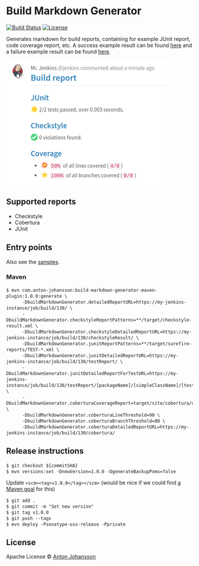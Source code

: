 # Build Markdown Generator

[![Build Status](https://img.shields.io/travis/anton-johansson/build-markdown-generator/master.svg)](https://travis-ci.org/anton-johansson/build-markdown-generator)
[![License](https://img.shields.io/hexpm/l/plug.svg?maxAge=2592000)](https://raw.githubusercontent.com/anton-johansson/build-markdown-generator/master/LICENSE)

Generates markdown for build reports, containing for example JUnit report, code coverage report, etc. A success example result can be found [here](./result-success.md) and a failure example result can be found [here](./result-failure.md).

<img src="screenshot.png">


## Supported reports

  * Checkstyle
  * Cobertura
  * JUnit


## Entry points

Also see the [samples](samples/).

### Maven

```
$ mvn com.anton-johansson:build-markdown-generator-maven-plugin:1.0.0:generate \
      -DbuildMarkdownGenerator.detailedReportURL=https://my-jenkins-instance/job/build/130/ \
      -DbuildMarkdownGenerator.checkstyleReportPatterns=**/target/checkstyle-result.xml \
      -DbuildMarkdownGenerator.checkstyleDetailedReportURL=https://my-jenkins-instance/job/build/130/checkstyleResult/ \
      -DbuildMarkdownGenerator.junitReportPatterns=**/target/surefire-reports/TEST-*.xml \
      -DbuildMarkdownGenerator.junitDetailedReportURL=https://my-jenkins-instance/job/build/130/testReport/ \
      -DbuildMarkdownGenerator.junitDetailedReportForTestURL=https://my-jenkins-instance/job/build/130/testReport/[packageName]/[simpleClassName]/[testName] \
      -DbuildMarkdownGenerator.coberturaCoverageReport=target/site/cobertura/coverage.xml \
      -DbuildMarkdownGenerator.coberturaLineThreshold=90 \
      -DbuildMarkdownGenerator.coberturaBranchThreshold=80 \
      -DbuildMarkdownGenerator.coberturaDetailedReportURL=https://my-jenkins-instance/job/build/130/cobertura/
```


## Release instructions

```
$ git checkout ${commitSHA}
$ mvn versions:set -DnewVersion=1.0.0 -DgenerateBackupPoms=false
```

Update `<scm><tag>v1.0.0</tag></scm>` (would be nice if we could find [a Maven goal](https://github.com/mojohaus/versions-maven-plugin/pull/184) for this)

```
$ git add .
$ git commit -m "Set new version"
$ git tag v1.0.0
$ git push --tags
$ mvn deploy -Psonatype-oss-release -Pprivate
```


## License

Apache License © [Anton Johansson](https://github.com/anton-johansson)

